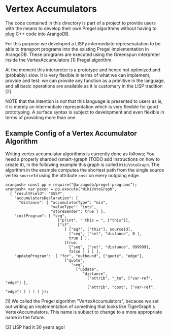 # Vertex Accumulators

The code contained in this directory is part of a project to provide users with
the means to develop their own Pregel algorithms without having to plug C++
code into ArangoDB.

For this purpose we developed a LISPy intermediate represenatation to be able
to transport programs into the existing Pregel implementation in ArangoDB. These
programs are executed using the Greenspun interpreter inside the VertexAccumulators [1]
Pregel algorithm.

At the moment this interpreter is a prototype and hence not optimized and (probably)
slow. It is very flexible in terms of what we can implement, provide and test: we can provide any function as a primitive in the language, and all basic operations are available as it is customary in the LISP tradition [2].

NOTE that the intention is *not* that this language is presented to users as is,
it is merely an intermediate representation which is very flexible for good
prototyping. A surface syntax is subject to development and even flexible in
terms of providing more than one.


## Example Config of a Vertex Accumulator Algorithm

Writing vertex accumulator algorithms is currently done as follows; You need a
properly sharded (smart-)graph (TODO add instructions on how to create it), in
the following example this graph is called `WikiVoteGraph`. The algorithm in the
example computes the shortest path from the single source vertex `sourceId`
using the attribute `cost` on every outgoing edge.

```
arangosh> const pp = require("@arangodb/pregel-programs");
arangosh> var pexec = pp.execute("WikiVoteGraph",
  { "resultField": "SSSP",
    "accumulatorsDeclaration": {
      "distance": { "accumulatorType": "min",
                    "valueType": "ints",
                    "storeSender": true } },
    "initProgram": [ "seq", 
                       ["print", " this = ", ["this"]],
                       ["if",
                          [ ["eq?", ["this"], sourceId],
                            ["seq", ["set", "distance", 0 ],
                            true ] ],
                          [true,
                            ["seq", ["set", "distance", 999999],
                            false ] ] ] ], 
    "updateProgram":  [ "for", "outbound", ["quote", "edge"],
                          ["quote",
                             "seq",
                               ["update",
                                  "distance",
                                    ["attrib", "_to", ["var-ref", "edge"] ],
                                    ["attrib", "cost", ["var-ref", "edge"] ] ] ] ] });

```


[1] We called the Pregel algorithm "VertexAccumulators", because we set out writing
    an implementation of something that looks like TigerGraph's VertexAccumulators.
    This name is subject to change to a more appropriate name in the future.

[2] LISP had it 30 years ago!
